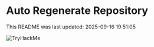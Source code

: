 # Auto Regenerate Repository

This README was last updated: 2025-09-16 19:51:05

 ![TryHackMe](https://tryhackme.com/badge/533634)